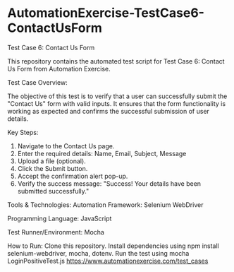 ﻿# AutomationExercise-TestCase6-ContactUsForm
Test Case 6: Contact Us Form

This repository contains the automated test script for Test Case 6: Contact Us Form from Automation Exercise.

Test Case Overview:

The objective of this test is to verify that a user can successfully submit the "Contact Us" form with valid inputs. It ensures that the form functionality is working as expected and confirms the successful submission of user details.

Key Steps:

1. Navigate to the Contact Us page.
2. Enter the required details:
    Name, Email, Subject, Message
3. Upload a file (optional).
4. Click the Submit button.
5. Accept the confirmation alert pop-up.
6. Verify the success message: "Success! Your details have been submitted successfully."
   
Tools & Technologies: Automation Framework: Selenium WebDriver

Programming Language: JavaScript

Test Runner/Environment: Mocha

How to Run: Clone this repository. Install dependencies using npm install selenium-webdriver, mocha, dotenv. Run the test using mocha LoginPositiveTest.js https://www.automationexercise.com/test_cases
